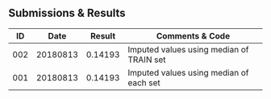 ## Submissions & Results

|ID |Date |Result |Comments & Code |
|--- |--- |--- |---|
|002 |20180813 |0.14193 |Imputed values using median of TRAIN set|
|001 |20180813 |0.14193 |Imputed values using median of each set |
